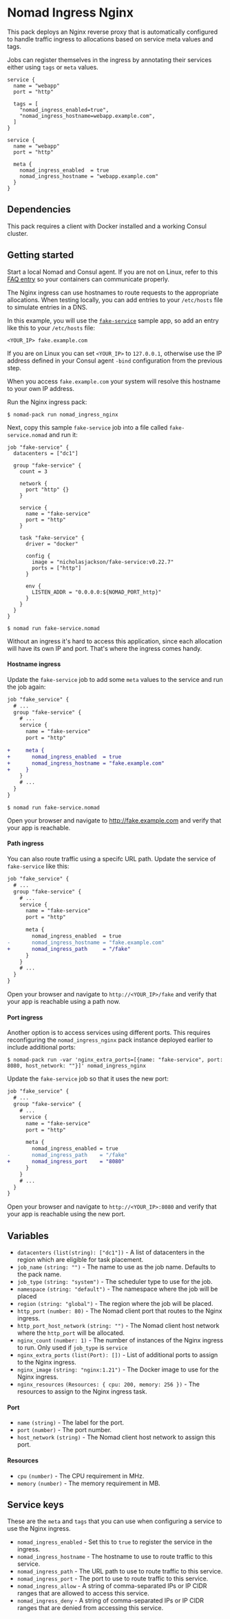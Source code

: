 # Nomad Ingress Nginx

This pack deploys an Nginx reverse proxy that is automatically configured to
handle traffic ingress to allocations based on service meta values and tags.

Jobs can register themselves in the ingress by annotating their services either
using `tags` or `meta` values.

```hcl
service {
  name = "webapp"
  port = "http"

  tags = [
    "nomad_ingress_enabled=true",
    "nomad_ingress_hostname=webapp.example.com",
  ]
}
```

```hcl
service {
  name = "webapp"
  port = "http"

  meta {
    nomad_ingress_enabled  = true
    nomad_ingress_hostname = "webapp.example.com"
  }
}
```

## Dependencies

This pack requires a client with Docker installed and a working Consul cluster.

## Getting started

Start a local Nomad and Consul agent. If you are not on Linux, refer to this
[FAQ entry][nomad_docs_faq] so your containers can communicate properly.

The Nginx ingress can use hostnames to route requests to the appropriate
allocations. When testing locally, you can add entries to your `/etc/hosts` file
to simulate entries in a DNS.

In this example, you will use the [`fake-service`] sample app, so add an entry
like this to your `/etc/hosts` file:

```
<YOUR_IP> fake.example.com
```

If you are on Linux you can set `<YOUR_IP>` to `127.0.0.1`, otherwise use the IP
address defined in your Consul agent `-bind` configuration from the previous
step.

When you access `fake.example.com` your system will resolve this hostname to
your own IP address.

Run the Nginx ingress pack:

```shell-session
$ nomad-pack run nomad_ingress_nginx
```

Next, copy this sample `fake-service` job into a file called
`fake-service.nomad` and run it:

```hcl
job "fake-service" {
  datacenters = ["dc1"]

  group "fake-service" {
    count = 3

    network {
      port "http" {}
    }

    service {
      name = "fake-service"
      port = "http"
    }

    task "fake-service" {
      driver = "docker"

      config {
        image = "nicholasjackson/fake-service:v0.22.7"
        ports = ["http"]
      }

      env {
        LISTEN_ADDR = "0.0.0.0:${NOMAD_PORT_http}"
      }
    }
  }
}
```

```shell-session
$ nomad run fake-service.nomad
```

Without an ingress it's hard to access this application, since each allocation
will have its own IP and port. That's where the ingress comes handy.

#### Hostname ingress

Update the `fake-service` job to add some `meta` values to the service and run
the job again:

```diff
job "fake_service" {
  # ...
  group "fake-service" {
    # ...
    service {
      name = "fake-service"
      port = "http"

+     meta {
+       nomad_ingress_enabled  = true
+       nomad_ingress_hostname = "fake.example.com"
+     }
    }
    # ...
  }
}
```

```shell-session
$ nomad run fake-service.nomad
```

Open your browser and navigate to http://fake.example.com and verify that your
app is reachable.

#### Path ingress

You can also route traffic using a specifc URL path. Update the service of
`fake-service` like this:

```diff
job "fake_service" {
  # ...
  group "fake-service" {
    # ...
    service {
      name = "fake-service"
      port = "http"

      meta {
        nomad_ingress_enabled  = true
-       nomad_ingress_hostname = "fake.example.com"
+       nomad_ingress_path     = "/fake"
      }
    }
    # ...
  }
}
```

Open your browser and navigate to `http://<YOUR_IP>/fake` and verify that your
app is reachable using a path now.

#### Port ingress

Another option is to access services using different ports. This requires
reconfiguring the `nomad_ingress_nginx` pack instance deployed earlier to
include additional ports:

```shell-session
$ nomad-pack run -var 'nginx_extra_ports=[{name: "fake-service", port: 8080, host_network: ""}]' nomad_ingress_nginx
```

Update the `fake-service` job so that it uses the new port:

```diff
job "fake_service" {
  # ...
  group "fake-service" {
    # ...
    service {
      name = "fake-service"
      port = "http"

      meta {
        nomad_ingress_enabled = true
-       nomad_ingress_path    = "/fake"
+       nomad_ingress_port    = "8080"
      }
    }
    # ...
  }
}
```

Open your browser and navigate to `http://<YOUR_IP>:8080` and verify that your
app is reachable using the new port.

## Variables

- `datacenters` `(list(string): ["dc1"])` - A list of datacenters in the region
  which are eligible for task placement.
- `job_name` `(string: "")` - The name to use as the job name. Defaults to the
  pack name.
- `job_type` `(string: "system")` - The scheduler type to use for the job.
- `namespace` `(string: "default")` - The namespace where the job will be
  placed
- `region` `(string: "global")` - The region where the job will be placed.
- `http_port` `(number: 80)` - The Nomad client port that routes to the Nginx
  ingress.
- `http_port_host_network` `(string: "")` - The Nomad client host network where
  the `http_port` will be allocated.
- `nginx_count` `(number: 1)` - The number of instances of the Nginx ingress to
  run. Only used if `job_type` is `service`
- `nginx_extra_ports` `(list(Port): [])` - List of additional ports to
  assign to the Nginx ingress.
- `nginx_image` `(string: "nginx:1.21")` - The Docker image to use for the Nginx
  ingress.
- `nginx_resources` `(Resources: { cpu: 200, memory: 256 })` - The
  resources to assign to the Nginx ingress task.

#### Port

- `name` `(string)` - The label for the port.
- `port` `(number)` - The port number.
- `host_network` `(string)` - The Nomad client host network to assign this port.

#### Resources

- `cpu` `(number)` - The CPU requirement in MHz.
- `memory` `(number)` - The memory requirement in MB.

## Service keys

These are the `meta` and `tags` that you can use when configuring a service to
use the Nginx ingress.

- `nomad_ingress_enabled` - Set this to `true` to register the service in the
  ingress.
- `nomad_ingress_hostname` - The hostname to use to route traffic to this
  service.
- `nomad_ingress_path` - The URL path to use to route traffic to this service.
- `nomad_ingress_port` - The port to use to route traffic to this service.
- `nomad_ingress_allow` - A string of comma-separated IPs or IP CIDR ranges that
  are allowed to access this service.
- `nomad_ingress_deny` - A string of comma-separated IPs or IP CIDR ranges that
  are denied from accessing this service.

[`fake-service`]: https://github.com/nicholasjackson/fake-service
[nomad_docs_faq]: https://www.nomadproject.io/docs/faq#q-how-to-connect-to-my-host-network-when-using-docker-desktop-windows-and-macos
